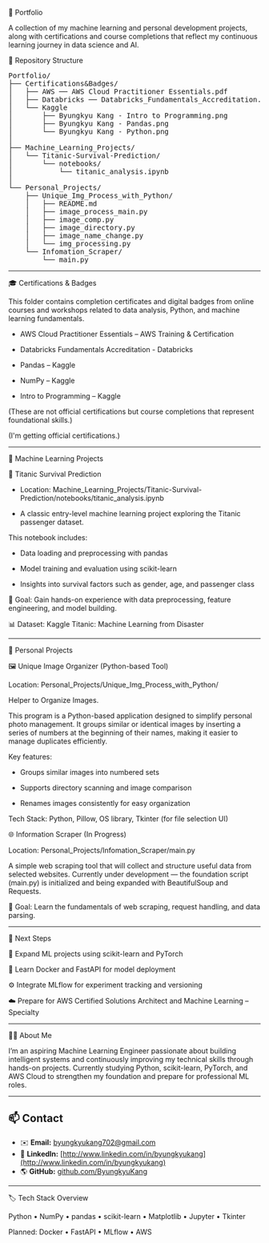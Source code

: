 🧠 Portfolio

A collection of my machine learning and personal development projects, along with certifications and course completions that reflect my continuous learning journey in data science and AI.

📁 Repository Structure
<pre>Portfolio/
├── Certifications&Badges/
│   ├── AWS ── AWS Cloud Practitioner Essentials.pdf
│   ├── Databricks ── Databricks_Fundamentals_Accreditation.pdf
│   └── Kaggle 
│       ├── Byungkyu Kang - Intro to Programming.png
│       ├── Byungkyu Kang - Pandas.png
│       └── Byungkyu Kang - Python.png
│
├── Machine_Learning_Projects/
│   └── Titanic-Survival-Prediction/
│       └── notebooks/
│           └── titanic_analysis.ipynb
│
└── Personal_Projects/
    ├── Unique_Img_Process_with_Python/
    │   ├── README.md
    │   ├── image_process_main.py
    │   ├── image_comp.py
    │   ├── image_directory.py
    │   ├── image_name_change.py
    │   └── img_processing.py
    └── Infomation_Scraper/
        └── main.py</pre>

---

🎓 Certifications & Badges

This folder contains completion certificates and digital badges from online courses and workshops related to data analysis, Python, and machine learning fundamentals.

- AWS Cloud Practitioner Essentials – AWS Training & Certification
    
- Databricks Fundamentals Accreditation - Databricks
    
- Pandas – Kaggle
    
- NumPy – Kaggle
    
- Intro to Programming – Kaggle
    
(These are not official certifications but course completions that represent foundational skills.)

(I'm getting official certifications.)

---

🤖 Machine Learning Projects


🧩 Titanic Survival Prediction

- Location: Machine_Learning_Projects/Titanic-Survival-Prediction/notebooks/titanic_analysis.ipynb

- A classic entry-level machine learning project exploring the Titanic passenger dataset.
  

This notebook includes:

- Data loading and preprocessing with pandas

- Model training and evaluation using scikit-learn

- Insights into survival factors such as gender, age, and passenger class


🧠 Goal: Gain hands-on experience with data preprocessing, feature engineering, and model building.

📊 Dataset: Kaggle Titanic: Machine Learning from Disaster

---

🧰 Personal Projects

🖼️ Unique Image Organizer (Python-based Tool)

Location: Personal_Projects/Unique_Img_Process_with_Python/

Helper to Organize Images.

This program is a Python-based application designed to simplify personal photo management.
It groups similar or identical images by inserting a series of numbers at the beginning of their names, making it easier to manage duplicates efficiently.

Key features:

- Groups similar images into numbered sets

- Supports directory scanning and image comparison

- Renames images consistently for easy organization

Tech Stack: Python, Pillow, OS library, Tkinter (for file selection UI)


🌐 Information Scraper (In Progress)

Location: Personal_Projects/Infomation_Scraper/main.py

A simple web scraping tool that will collect and structure useful data from selected websites.
Currently under development — the foundation script (main.py) is initialized and being expanded with BeautifulSoup and Requests.

🧠 Goal: Learn the fundamentals of web scraping, request handling, and data parsing.

---

🚀 Next Steps

🧩 Expand ML projects using scikit-learn and PyTorch

🐳 Learn Docker and FastAPI for model deployment

⚙️ Integrate MLflow for experiment tracking and versioning

☁️ Prepare for AWS Certified Solutions Architect and Machine Learning – Specialty

---

🧑‍💻 About Me

I’m an aspiring Machine Learning Engineer passionate about building intelligent systems and continuously improving my technical skills through hands-on projects.
Currently studying Python, scikit-learn, PyTorch, and AWS Cloud to strengthen my foundation and prepare for professional ML roles.

---

## 📫 Contact

- ✉️ **Email:** [byungkyukang702@gmail.com](mailto:byungkyukang702@gmail.com)
- 💼 **LinkedIn:** [http://www.linkedin.com/in/byungkyukang](http://www.linkedin.com/in/byungkyukang)
- 🌎 **GitHub:** [github.com/ByungkyuKang](https://github.com/ByungkyuKang)

---

🏷️ Tech Stack Overview

Python • NumPy • pandas • scikit-learn • Matplotlib • Jupyter • Tkinter

Planned: Docker • FastAPI • MLflow • AWS
